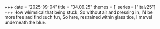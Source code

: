 +++
date = "2025-09-04"
title = "04.09.25"
themes = []
series = ["italy25"]
+++
How whimsical that being stuck,
So without air and pressing in,
I'd be more free and find such fun,
So here, restrained within glass tide,
I marvel underneath the blue.
